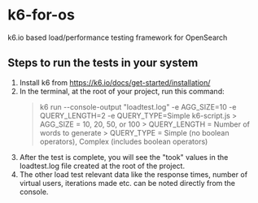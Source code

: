 # k6-for-os
k6.io based load/performance testing framework for OpenSearch

## Steps to run the tests in your system
1. Install k6 from https://k6.io/docs/get-started/installation/
2. In the terminal, at the root of your project, run this command:<br>
    > k6 run --console-output "loadtest.log" -e AGG_SIZE=10 -e QUERY_LENGTH=2 -e QUERY_TYPE=Simple k6-script.js
        > AGG_SIZE = 10, 20, 50, or 100
        > QUERY_LENGTH = Number of words to generate
        > QUERY_TYPE = Simple (no boolean operators), Complex (includes boolean operators)
3. After the test is complete, you will see the "took" values in the loadtest.log file created at the root of the project.
4. The other load test relevant data like the response times, number of virtual users, iterations made etc. can be noted directly from the console.
